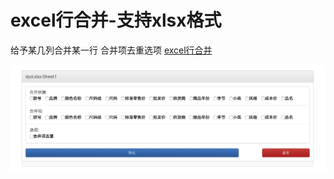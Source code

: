 # excel行合并-支持xlsx格式
给予某几列合并某一行
合并项去重选项
[excel行合并](http://excel.b2mp.cn)

![excel行合并示例](https://raw.githubusercontent.com/loufq/iOSOpenSourceGlance/master/resoure/excelRowJoin.png "excel行合并示例")
